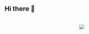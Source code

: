 ## Hi there 👋

<h1 align="center">
<img src="https://readme-typing-svg.herokuapp.com?font=Fira+Code&pause=1000&width=435&lines=Hello!+👋;+I'm+Tiffany+Wekesa!" />
</h1>
<!--
**Tiffany-x/Tiffany-x** is a ✨ _special_ ✨ repository because its `README.md` (this file) appears on your GitHub profile.

Here are some ideas to get you started:

- 🔭 I’m currently working on ...
- 🌱 I’m currently learning ...
- 👯 I’m looking to collaborate on ...
- 🤔 I’m looking for help with ...
- 💬 Ask me about ...
- 📫 How to reach me: ...
- 😄 Pronouns: ...
- ⚡ Fun fact: ...
-->
